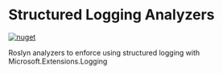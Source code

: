 # Structured Logging Analyzers

[![nuget](https://img.shields.io/nuget/v/StructuredLogging.Analyzers.svg?label=nuget)](https://www.nuget.org/packages/StructuredLogging.Analyzers)

Roslyn analyzers to enforce using structured logging with Microsoft.Extensions.Logging
